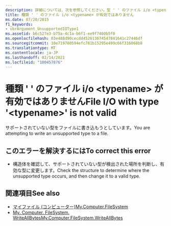 ```yaml
---
description: 詳細については、次を参照してください。型 ' ' のファイル i/o <typename> が有効ではありません
title: 種類 ' ' のファイル i/o <typename> が有効ではありません
ms.date: 07/20/2015
f1_keywords:
- vbrArgument_UnsupportedIOType1
ms.assetid: b6c527e3-b75a-4c1a-b6f1-ee9f7460b5f0
ms.openlocfilehash: 03e488d90cecdd452613674547841641c27446df
ms.sourcegitcommit: 10e719780594efc781b15295e499c66f316068b8
ms.translationtype: MT
ms.contentlocale: ja-JP
ms.lasthandoff: 02/14/2021
ms.locfileid: "100457876"
---
```

# <a name="file-io-with-type-typename-is-not-valid"></a><span data-ttu-id="d67ac-103">種類 ' ' のファイル i/o \<typename> が有効ではありません</span><span class="sxs-lookup"><span data-stu-id="d67ac-103">File I/O with type '\<typename>' is not valid</span></span>

<span data-ttu-id="d67ac-104">サポートされていない型をファイルに書き込もうとしています。</span><span class="sxs-lookup"><span data-stu-id="d67ac-104">You are attempting to write an unsupported type to a file.</span></span>  
  
## <a name="to-correct-this-error"></a><span data-ttu-id="d67ac-105">このエラーを解決するには</span><span class="sxs-lookup"><span data-stu-id="d67ac-105">To correct this error</span></span>  
  
- <span data-ttu-id="d67ac-106">構造体を確認して、サポートされていない型が検出された場所を判断し、有効な型に変更します。</span><span class="sxs-lookup"><span data-stu-id="d67ac-106">Check the structure to determine where the unsupported type occurs, and then change it to a valid type.</span></span>  
  
## <a name="see-also"></a><span data-ttu-id="d67ac-107">関連項目</span><span class="sxs-lookup"><span data-stu-id="d67ac-107">See also</span></span>

- [<span data-ttu-id="d67ac-108">マイファイル (コンピューター)</span><span class="sxs-lookup"><span data-stu-id="d67ac-108">My.Computer.FileSystem</span></span>](xref:Microsoft.VisualBasic.FileIO.FileSystem)
- [<span data-ttu-id="d67ac-109">My. Computer. FileSystem. WriteAllBytes</span><span class="sxs-lookup"><span data-stu-id="d67ac-109">My.Computer.FileSystem.WriteAllBytes</span></span>](xref:Microsoft.VisualBasic.MyServices.FileSystemProxy.WriteAllBytes%2A)

